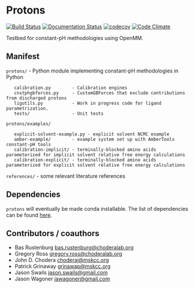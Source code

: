 Protons
=======

[![Build Status](https://travis-ci.org/choderalab/protons.svg?branch=master)](https://travis-ci.org/choderalab/protons)
[![Documentation Status](https://readthedocs.org/projects/protons/badge/?version=latest)](http://protons.readthedocs.io/en/latest/?badge=latest)
[![codecov](https://codecov.io/gh/choderalab/protons/branch/master/graph/badge.svg)](https://codecov.io/gh/choderalab/protons)
[![Code Climate](https://codeclimate.com/github/choderalab/protons/badges/gpa.svg)](https://codeclimate.com/github/choderalab/protons)

Testbed for constant-pH methodologies using OpenMM.

## Manifest ##

`protons/`  - Python module implementing constant-pH methodologies in Python

```
   calibration.py        - Calibration engines
   cnstphgbforces.py     - CustomGBForces that exclude contributions from discharged protons
   ligutils.py           - Work in progress code for ligand parametrization.
   tests/                - Unit tests
```

`protons/examples/`

```
   explicit-solvent-example.py - explicit solvent NCMC example
   amber-example/        - example system set up with AmberTools constant-pH tools
   calibration-implicit/ - terminally-blocked amino acids parameterized for implicit solvent relative free energy calculations
   calibration-explicit/ - terminally-blocked amino acids parameterized for explicit solvent relative free energy calculations
```

`references/`           - some relevant literature references

## Dependencies ##

`protons` will eventually be made conda installable. The list of dependencies can be found [here](devtools/conda-recipe/meta.yaml).  


## Contributors / coauthors ##
* Bas Rustenburg <bas.rustenburg@choderalab.org>
* Gregory Ross <gregory.ross@choderalab.org>
* John D. Chodera <choderaj@mskcc.org>
* Patrick Grinaway <grinawap@mskcc.org>
* Jason Swails <jason.swails@gmail.com>
* Jason Wagoner <jawagoner@gmail.com>
